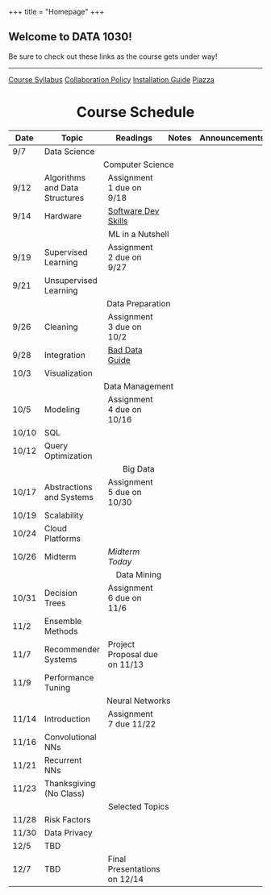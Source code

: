 +++
title = "Homepage"
+++

<div class="jumbotron jumbotron-fluid jumbotron-data1030">
    <div class="container container-fluid">
        <h2>Welcome to DATA 1030!</h2>
        <p class="lead">
            Be sure to check out these links as the course gets under way!
        </p>
        <hr class="my-4">
        <div>
            <a class="btn btn-light" href="/document/syllabus">Course Syllabus</a>
            <a class="btn btn-light" href="https://docs.google.com/a/brown.edu/document/d/18EyUpsDO0Ub7xJwpfJwiMmohd1Y7qQAgA-AE_2as1SI/edit?usp=sharing">Collaboration Policy</a>
            <a class="btn btn-light" href="https://docs.google.com/a/brown.edu/document/d/1-be-XHwFqKFYyOXjDbW6WAiG8OERUl_nYNmYqVWzn1o/edit?usp=sharing">Installation Guide</a>
            <a class="btn btn-light" href="#">Piazza</a>
        </div>
    </div>
</div>

<div class="container">
    <h1 align="center">Course Schedule</h1>
</div>

<table class="table table-sm data1030-table">
    <thead>
        <tr>
            <th>Date</th>
            <th>Topic</th>
            <th>Readings</th>
            <th>Notes</th>
            <th>Announcements</th>
        </tr>
    <tbody>
        <tr>
            <td>9/7</td>
            <td>Data Science</td>
            <td></td>
        </tr>
        <tr>
            <td class="data1030-cs" colspan="100%" align="center">
                Computer Science
            </td>
        </tr>
        <tr>
            <td>9/12</td>
            <td>Algorithms and Data Structures</td>
            <td>Assignment 1 due on 9/18</td>
        </tr>
        <tr>
            <td>9/14</td>
            <td>Hardware</td>
            <td>
                <a href="http://treycausey.com/software_dev_skills.html">
                 Software Dev Skills
                </a>
            </td>
            <td></td>
            <td></td>
        </tr>
        <tr>
            <td class="data1030-ml" colspan="100%" align="center">
                ML in a Nutshell
            </td>
        </tr>
        <tr>
            <td>9/19</td>
            <td>Supervised Learning</td>
            <td>Assignment 2 due on 9/27</td>
        </tr>
        <tr>
            <td>9/21</td>
            <td>Unsupervised Learning</td>
            <td></td>
        </tr>
        <tr>
            <td class="data1030-cs" colspan="100%" align="center">
                Data Preparation
            </td>
        </tr>
        <tr>
            <td>9/26</td>
            <td>Cleaning</td>
            <td>Assignment 3 due on 10/2</td>
        </tr>
        <tr>
            <td>9/28</td>
            <td>Integration</td>
            <td>
                <a href="https://github.com/Quartz/bad-data-guide">
                    Bad Data Guide
                </a>
            </td>
            <td></td>
            <td></td>
        </tr>
        <tr>
            <td>10/3</td>
            <td>Visualization</td>
            <td></td>
        </tr>
        <tr>
            <td class="data1030-cs" colspan="100%" align="center">
                Data Management
            </td>
        </tr>
        <tr>
            <td>10/5</td>
            <td>Modeling</td>
            <td>Assignment 4 due on 10/16</td>
        </tr>
        <tr>
            <td>10/10</td>
            <td>SQL</td>
            <td></td>
        </tr>
        <tr>
            <td>10/12</td>
            <td>Query Optimization</td>
            <td></td>
        </tr>
        <tr>
            <td class="data1030-cs" colspan="100%" align="center">
                Big Data
            </td>
        </tr>
        <tr>
            <td>10/17</td>
            <td>Abstractions and Systems</td>
            <td>Assignment 5 due on 10/30</td>
        </tr>
        <tr>
            <td>10/19</td>
            <td>Scalability</td>
            <td></td>
        </tr>
        <tr>
            <td>10/24</td>
            <td>Cloud Platforms</td>
            <td></td>
        </tr>
        <tr>
            <td>10/26</td>
            <td>Midterm</td>
            <td><em>Midterm Today</em></td>
        </tr>
        <tr>
            <td class="data1030-ml" colspan="100%" align="center">
                Data Mining
            </td>
        </tr>
        <tr>
            <td>10/31</td>
            <td>Decision Trees</td>
            <td>Assignment 6 due on 11/6</td>
        </tr>
        <tr>
            <td>11/2</td>
            <td>Ensemble Methods</td>
            <td></td>
        </tr>
        <tr>
            <td>11/7</td>
            <td>Recommender Systems</td>
            <td>Project Proposal due on 11/13</td>
        </tr>
        <tr>
            <td>11/9</td>
            <td>Performance Tuning</td>
            <td></td>
        </tr>
        <tr>
            <td class="data1030-ml" colspan="100%" align="center">
                Neural Networks
            </td>
        </tr>
        <tr>
            <td>11/14</td>
            <td>Introduction</td>
            <td>Assignment 7 due 11/22</td>
        </tr>
        <tr>
            <td>11/16</td>
            <td>Convolutional NNs</td>
            <td></td>
        </tr>
        <tr>
            <td>11/21</td>
            <td>Recurrent NNs</td>
            <td></td>
        </tr>
        <tr>
            <td>11/23</td>
            <td>Thanksgiving (No Class)</td>
            <td></td>
        </tr>
        <tr>
            <td class="data1030-both" colspan="100%" align="center">
                Selected Topics
            </td>
        </tr>
        <tr>
            <td>11/28</td>
            <td>Risk Factors</td>
            <td></td>
        </tr>
        <tr>
            <td>11/30</td>
            <td>Data Privacy</td>
            <td></td>
        </tr>
        <tr>
            <td>12/5</td>
            <td>TBD</td>
            <td></td>
        </tr>
        <tr>
            <td>12/7</td>
            <td>TBD</td>
            <td>Final Presentations on 12/14</td>
        </tr>
    </tbody>
</table>